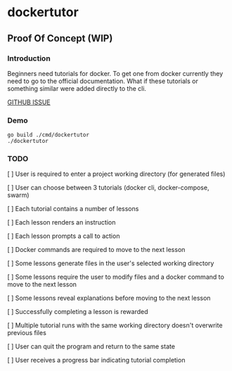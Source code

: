 # dockertutor

## Proof Of Concept (WIP)

### Introduction

Beginners need tutorials for docker. To get one from docker currently they need to go to the official documentation. What if these tutorials or something similar were added directly to the cli.

[GITHUB ISSUE](https://github.com/docker/roadmap/issues/102)

### Demo

```
go build ./cmd/dockertutor
./dockertutor
```

### TODO

[ ] User is required to enter a project working directory (for generated files)

[ ] User can choose between 3 tutorials (docker cli, docker-compose, swarm)

[ ] Each tutorial contains a number of lessons

[ ] Each lesson renders an instruction

[ ] Each lesson prompts a call to action

[ ] Docker commands are required to move to the next lesson

[ ] Some lessons generate files in the user's selected working directory

[ ] Some lessons require the user to modify files and a docker command to move to the next lesson

[ ] Some lessons reveal explanations before moving to the next lesson

[ ] Successfully completing a lesson is rewarded

[ ] Multiple tutorial runs with the same working directory doesn't overwrite previous files

[ ] User can quit the program and return to the same state

[ ] User receives a progress bar indicating tutorial completion
